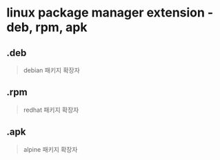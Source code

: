 # linux package manager extension - deb, rpm, apk

## .deb

> debian 패키지 확장자

## .rpm

> redhat 패키지 확장자

## .apk

> alpine 패키지 확장자
